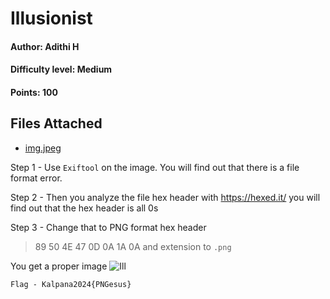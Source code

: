 # Illusionist
#### Author: Adithi H
#### Difficulty level: Medium
#### Points: 100

## Files Attached 
* [img.jpeg](/Illusionists/img.jpeg)

Step 1 - Use `Exiftool` on the image. 
You will find out that there is a file format error. 

Step 2 - Then you analyze the file hex header with https://hexed.it/ you will find out that the hex header is all 0s

Step 3 - Change that to PNG format hex header
>89 50 4E 47 0D 0A 1A 0A
and extension to `.png`

You get a proper image
![Ill](/z_images/ill.png)

`Flag - Kalpana2024{PNGesus}`